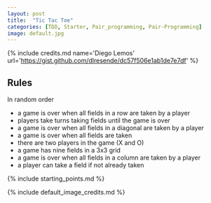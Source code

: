 ```yaml
---
layout: post
title:  "Tic Tac Toe"
categories: [TDD, Starter, Pair_programming, Pair-Programming]
image: default.jpg
---
```


{% include credits.md name='Diego Lemos' url='https://gist.github.com/dlresende/dc57f506e1ab1de7e7df' %}

## Rules

In random order

* a game is over when all fields in a row are taken by a player
* players take turns taking fields until the game is over
* a game is over when all fields in a diagonal are taken by a player
* a game is over when all fields are taken
* there are two players in the game (X and O)
* a game has nine fields in a 3x3 grid
* a game is over when all fields in a column are taken by a player
* a player can take a field if not already taken


{% include starting_points.md %}

{% include default_image_credits.md %}
